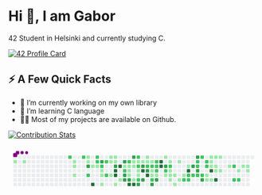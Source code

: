 # Hi 👋, I am Gabor

42 Student in Helsinki and currently studying C.

[![42 Profile Card](https://1337-readme.vercel.app/api/profile?cursus=42&dark=true&login=ghorvath)](https://github.com/mohouyizme/1337-readme)

## ⚡️ A Few Quick Facts

- 🔭 I’m currently working on my own library
- 🌱 I’m learning C language
- 👨‍💻 Most of my projects are available on Github.
<!-- 👯 I’m looking to collaborate on ...
- 🤔 I’m looking for help with ...
- 💬 Ask me about ... 
- 📫 How to reach me: ...
- 😄 Pronouns: ...
- ⚡ Fun fact: ...
-->



[![Contribution Stats](https://github-contribution-stats.vercel.app/api/?username=mobahug)](https://github.com/LordDashMe/github-contribution-stats/)

<svg viewBox="-16 -32 880 192" width="880" height="192" xmlns="http://www.w3.org/2000/svg"><style>@keyframes c0{.36%{fill:var(--c1)}.38%,to{fill:var(--ce)}}@keyframes c1{.73%{fill:var(--c1)}.75%,to{fill:var(--ce)}}@keyframes c2{66.22%{fill:var(--c2)}66.24%,to{fill:var(--ce)}}@keyframes c3{2.77%{fill:var(--c1)}2.79%,to{fill:var(--ce)}}@keyframes c4{2.96%{fill:var(--c1)}2.98%,to{fill:var(--ce)}}@keyframes c5{3.33%{fill:var(--c1)}3.35%,to{fill:var(--ce)}}@keyframes c6{65.67%{fill:var(--c2)}65.69%,to{fill:var(--ce)}}@keyframes c7{9.45%{fill:var(--c1)}9.47%,to{fill:var(--ce)}}@keyframes c8{9.64%{fill:var(--c1)}9.66%,to{fill:var(--ce)}}@keyframes c9{76.98%{fill:var(--c3)}77%,to{fill:var(--ce)}}@keyframes ca{67.71%{fill:var(--c2)}67.73%,to{fill:var(--ce)}}@keyframes cb{4.44%{fill:var(--c1)}4.46%,to{fill:var(--ce)}}@keyframes cc{95.35%{fill:var(--c4)}95.37%,to{fill:var(--ce)}}@keyframes cd{65.11%{fill:var(--c2)}65.13%,to{fill:var(--ce)}}@keyframes ce{64.93%{fill:var(--c2)}64.95%,to{fill:var(--ce)}}@keyframes cf{4.63%{fill:var(--c1)}4.65%,to{fill:var(--ce)}}@keyframes cg{76.24%{fill:var(--c3)}76.26%,to{fill:var(--ce)}}@keyframes ch{64.55%{fill:var(--c2)}64.57%,to{fill:var(--ce)}}@keyframes ci{5%{fill:var(--c1)}5.02%,to{fill:var(--ce)}}@keyframes cj{5.18%{fill:var(--c1)}5.2%,to{fill:var(--ce)}}@keyframes ck{5.56%{fill:var(--c1)}5.58%,to{fill:var(--ce)}}@keyframes cl{64.18%{fill:var(--c2)}64.2%,to{fill:var(--ce)}}@keyframes cm{68.45%{fill:var(--c2)}68.47%,to{fill:var(--ce)}}@keyframes cn{8.15%{fill:var(--c1)}8.17%,to{fill:var(--ce)}}@keyframes co{7.6%{fill:var(--c1)}7.62%,to{fill:var(--ce)}}@keyframes cp{7.04%{fill:var(--c1)}7.06%,to{fill:var(--ce)}}@keyframes cq{7.97%{fill:var(--c1)}7.99%,to{fill:var(--ce)}}@keyframes cr{7.78%{fill:var(--c1)}7.8%,to{fill:var(--ce)}}@keyframes cs{69.19%{fill:var(--c3)}69.21%,to{fill:var(--ce)}}@keyframes ct{93.13%{fill:var(--c4)}93.15%,to{fill:var(--ce)}}@keyframes cu{92.94%{fill:var(--c4)}92.96%,to{fill:var(--ce)}}@keyframes cv{6.11%{fill:var(--c1)}6.13%,to{fill:var(--ce)}}@keyframes cw{93.5%{fill:var(--c4)}93.52%,to{fill:var(--ce)}}@keyframes cx{6.48%{fill:var(--c1)}6.5%,to{fill:var(--ce)}}@keyframes cy{69.75%{fill:var(--c3)}69.77%,to{fill:var(--ce)}}@keyframes cz{42.11%{fill:var(--c1)}42.13%,to{fill:var(--ce)}}@keyframes c10{42.29%{fill:var(--c2)}42.31%,to{fill:var(--ce)}}@keyframes c11{74.76%{fill:var(--c3)}74.78%,to{fill:var(--ce)}}@keyframes c12{74.57%{fill:var(--c3)}74.59%,to{fill:var(--ce)}}@keyframes c13{42.85%{fill:var(--c2)}42.87%,to{fill:var(--ce)}}@keyframes c14{30.79%{fill:var(--c1)}30.81%,to{fill:var(--ce)}}@keyframes c15{30.97%{fill:var(--c1)}30.99%,to{fill:var(--ce)}}@keyframes c16{31.9%{fill:var(--c1)}31.92%,to{fill:var(--ce)}}@keyframes c17{74.39%{fill:var(--c3)}74.41%,to{fill:var(--ce)}}@keyframes c18{92.01%{fill:var(--c4)}92.03%,to{fill:var(--ce)}}@keyframes c19{70.31%{fill:var(--c3)}70.33%,to{fill:var(--ce)}}@keyframes c1a{30.42%{fill:var(--c1)}30.44%,to{fill:var(--ce)}}@keyframes c1b{30.6%{fill:var(--c1)}30.62%,to{fill:var(--ce)}}@keyframes c1c{40.81%{fill:var(--c1)}40.83%,to{fill:var(--ce)}}@keyframes c1d{91.83%{fill:var(--c4)}91.85%,to{fill:var(--ce)}}@keyframes c1e{43.4%{fill:var(--c2)}43.42%,to{fill:var(--ce)}}@keyframes c1f{30.23%{fill:var(--c1)}30.25%,to{fill:var(--ce)}}@keyframes c1g{45.63%{fill:var(--c2)}45.65%,to{fill:var(--ce)}}@keyframes c1h{31.34%{fill:var(--c1)}31.36%,to{fill:var(--ce)}}@keyframes c1i{31.53%{fill:var(--c1)}31.55%,to{fill:var(--ce)}}@keyframes c1j{40.99%{fill:var(--c2)}41.01%,to{fill:var(--ce)}}@keyframes c1k{73.46%{fill:var(--c3)}73.48%,to{fill:var(--ce)}}@keyframes c1l{30.05%{fill:var(--c1)}30.07%,to{fill:var(--ce)}}@keyframes c1m{71.05%{fill:var(--c3)}71.07%,to{fill:var(--ce)}}@keyframes c1n{90.53%{fill:var(--c4)}90.55%,to{fill:var(--ce)}}@keyframes c1o{73.09%{fill:var(--c3)}73.11%,to{fill:var(--ce)}}@keyframes c1p{12.61%{fill:var(--c1)}12.63%,to{fill:var(--ce)}}@keyframes c1q{12.79%{fill:var(--c1)}12.81%,to{fill:var(--ce)}}@keyframes c1r{44.15%{fill:var(--c2)}44.17%,to{fill:var(--ce)}}@keyframes c1s{71.42%{fill:var(--c3)}71.44%,to{fill:var(--ce)}}@keyframes c1t{90.9%{fill:var(--c4)}90.92%,to{fill:var(--ce)}}@keyframes c1u{12.98%{fill:var(--c1)}13%,to{fill:var(--ce)}}@keyframes c1v{44.33%{fill:var(--c2)}44.35%,to{fill:var(--ce)}}@keyframes c1w{36.35%{fill:var(--c1)}36.37%,to{fill:var(--ce)}}@keyframes c1x{36.17%{fill:var(--c1)}36.19%,to{fill:var(--ce)}}@keyframes c1y{47.49%{fill:var(--c2)}47.51%,to{fill:var(--ce)}}@keyframes c1z{72.53%{fill:var(--c3)}72.55%,to{fill:var(--ce)}}@keyframes c20{44.7%{fill:var(--c2)}44.72%,to{fill:var(--ce)}}@keyframes c21{44.52%{fill:var(--c2)}44.54%,to{fill:var(--ce)}}@keyframes c22{36.54%{fill:var(--c2)}36.56%,to{fill:var(--ce)}}@keyframes c23{35.98%{fill:var(--c1)}36%,to{fill:var(--ce)}}@keyframes c24{72.16%{fill:var(--c3)}72.18%,to{fill:var(--ce)}}@keyframes c25{89.41%{fill:var(--c4)}89.43%,to{fill:var(--ce)}}@keyframes c26{89.23%{fill:var(--c4)}89.25%,to{fill:var(--ce)}}@keyframes c27{13.72%{fill:var(--c1)}13.74%,to{fill:var(--ce)}}@keyframes c28{80.88%{fill:var(--c3)}80.9%,to{fill:var(--ce)}}@keyframes c29{49.53%{fill:var(--c2)}49.55%,to{fill:var(--ce)}}@keyframes c2a{17.8%{fill:var(--c1)}17.82%,to{fill:var(--ce)}}@keyframes c2b{14.09%{fill:var(--c1)}14.11%,to{fill:var(--ce)}}@keyframes c2c{49.9%{fill:var(--c2)}49.92%,to{fill:var(--ce)}}@keyframes c2d{16.32%{fill:var(--c1)}16.34%,to{fill:var(--ce)}}@keyframes c2e{16.13%{fill:var(--c1)}16.15%,to{fill:var(--ce)}}@keyframes c2f{17.43%{fill:var(--c1)}17.45%,to{fill:var(--ce)}}@keyframes c2g{15.95%{fill:var(--c1)}15.97%,to{fill:var(--ce)}}@keyframes c2h{18.54%{fill:var(--c1)}18.56%,to{fill:var(--ce)}}@keyframes c2i{14.46%{fill:var(--c1)}14.48%,to{fill:var(--ce)}}@keyframes c2j{17.06%{fill:var(--c1)}17.08%,to{fill:var(--ce)}}@keyframes c2k{15.57%{fill:var(--c1)}15.59%,to{fill:var(--ce)}}@keyframes c2l{54.72%{fill:var(--c2)}54.74%,to{fill:var(--ce)}}@keyframes c2m{15.02%{fill:var(--c1)}15.04%,to{fill:var(--ce)}}@keyframes c2n{84.96%{fill:var(--c4)}84.98%,to{fill:var(--ce)}}@keyframes c2o{51.01%{fill:var(--c2)}51.03%,to{fill:var(--ce)}}@keyframes c2p{54.54%{fill:var(--c2)}54.56%,to{fill:var(--ce)}}@keyframes c2q{81.99%{fill:var(--c3)}82.01%,to{fill:var(--ce)}}@keyframes c2r{51.2%{fill:var(--c2)}51.22%,to{fill:var(--ce)}}@keyframes c2s{84.03%{fill:var(--c3)}84.05%,to{fill:var(--ce)}}@keyframes c2t{53.05%{fill:var(--c2)}53.07%,to{fill:var(--ce)}}@keyframes c2u{53.24%{fill:var(--c2)}53.26%,to{fill:var(--ce)}}@keyframes c2v{82.36%{fill:var(--c3)}82.38%,to{fill:var(--ce)}}@keyframes c2w{51.38%{fill:var(--c2)}51.4%,to{fill:var(--ce)}}@keyframes c2x{52.68%{fill:var(--c2)}52.7%,to{fill:var(--ce)}}@keyframes c2y{51.57%{fill:var(--c2)}51.59%,to{fill:var(--ce)}}@keyframes c2z{82.92%{fill:var(--c3)}82.94%,to{fill:var(--ce)}}@keyframes c30{52.31%{fill:var(--c2)}52.33%,to{fill:var(--ce)}}@keyframes c31{52.12%{fill:var(--c2)}52.14%,to{fill:var(--ce)}}@keyframes c32{20.58%{fill:var(--c1)}20.6%,to{fill:var(--ce)}}@keyframes c33{20.03%{fill:var(--c1)}20.05%,to{fill:var(--ce)}}@keyframes c34{22.62%{fill:var(--c1)}22.64%,to{fill:var(--ce)}}@keyframes c35{22.44%{fill:var(--c1)}22.46%,to{fill:var(--ce)}}@keyframes c36{22.25%{fill:var(--c1)}22.27%,to{fill:var(--ce)}}@keyframes c37{85.89%{fill:var(--c4)}85.91%,to{fill:var(--ce)}}@keyframes c38{20.21%{fill:var(--c1)}20.23%,to{fill:var(--ce)}}@keyframes c39{22.81%{fill:var(--c1)}22.83%,to{fill:var(--ce)}}@keyframes c3a{22.07%{fill:var(--c1)}22.09%,to{fill:var(--ce)}}@keyframes c3b{21.51%{fill:var(--c1)}21.53%,to{fill:var(--ce)}}@keyframes c3c{86.45%{fill:var(--c4)}86.47%,to{fill:var(--ce)}}@keyframes c3d{23%{fill:var(--c1)}23.02%,to{fill:var(--ce)}}@keyframes c3e{21.7%{fill:var(--c1)}21.72%,to{fill:var(--ce)}}@keyframes c3f{23.74%{fill:var(--c1)}23.76%,to{fill:var(--ce)}}@keyframes c3g{58.06%{fill:var(--c2)}58.08%,to{fill:var(--ce)}}@keyframes c3h{57.13%{fill:var(--c2)}57.15%,to{fill:var(--ce)}}@keyframes c3i{24.29%{fill:var(--c1)}24.31%,to{fill:var(--ce)}}@keyframes c3j{57.32%{fill:var(--c2)}57.34%,to{fill:var(--ce)}}@keyframes c3k{25.04%{fill:var(--c1)}25.06%,to{fill:var(--ce)}}@keyframes c3l{24.85%{fill:var(--c1)}24.87%,to{fill:var(--ce)}}@keyframes c3m{24.67%{fill:var(--c1)}24.69%,to{fill:var(--ce)}}@keyframes u0{.36%{transform:scale(0,1)}.38%,.73%{transform:scale(.02,1)}.75%,2.77%{transform:scale(.03,1)}2.79%,2.96%{transform:scale(.05,1)}2.98%,3.33%{transform:scale(.06,1)}3.35%,4.44%{transform:scale(.08,1)}4.46%,4.63%{transform:scale(.1,1)}4.65%,5%{transform:scale(.11,1)}5.02%,5.18%{transform:scale(.13,1)}5.2%,5.56%{transform:scale(.15,1)}5.58%,6.11%{transform:scale(.16,1)}6.13%,6.48%{transform:scale(.18,1)}6.5%,7.04%{transform:scale(.19,1)}7.06%,7.6%{transform:scale(.21,1)}7.62%,7.78%{transform:scale(.23,1)}7.8%,7.97%{transform:scale(.24,1)}7.99%,8.15%{transform:scale(.26,1)}8.17%,9.45%{transform:scale(.27,1)}9.47%,9.64%{transform:scale(.29,1)}12.61%,9.66%{transform:scale(.31,1)}12.63%,12.79%{transform:scale(.32,1)}12.81%,12.98%{transform:scale(.34,1)}13%,13.72%{transform:scale(.35,1)}13.74%,14.09%{transform:scale(.37,1)}14.11%,14.46%{transform:scale(.39,1)}14.48%,15.02%{transform:scale(.4,1)}15.04%,15.57%{transform:scale(.42,1)}15.59%,15.95%{transform:scale(.44,1)}15.97%,16.13%{transform:scale(.45,1)}16.15%,16.32%{transform:scale(.47,1)}16.34%,17.06%{transform:scale(.48,1)}17.08%,17.43%{transform:scale(.5,1)}17.45%,17.8%{transform:scale(.52,1)}17.82%,18.54%{transform:scale(.53,1)}18.56%,20.03%{transform:scale(.55,1)}20.05%,20.21%{transform:scale(.56,1)}20.23%,20.58%{transform:scale(.58,1)}20.6%,21.51%{transform:scale(.6,1)}21.53%,21.7%{transform:scale(.61,1)}21.72%,22.07%{transform:scale(.63,1)}22.09%,22.25%{transform:scale(.65,1)}22.27%,22.44%{transform:scale(.66,1)}22.46%,22.62%{transform:scale(.68,1)}22.64%,22.81%{transform:scale(.69,1)}22.83%,23%{transform:scale(.71,1)}23.02%,23.74%{transform:scale(.73,1)}23.76%,24.29%{transform:scale(.74,1)}24.31%,24.67%{transform:scale(.76,1)}24.69%,24.85%{transform:scale(.77,1)}24.87%,25.04%{transform:scale(.79,1)}25.06%,30.05%{transform:scale(.81,1)}30.07%,30.23%{transform:scale(.82,1)}30.25%,30.42%{transform:scale(.84,1)}30.44%,30.6%{transform:scale(.85,1)}30.62%,30.79%{transform:scale(.87,1)}30.81%,30.97%{transform:scale(.89,1)}30.99%,31.34%{transform:scale(.9,1)}31.36%,31.53%{transform:scale(.92,1)}31.55%,31.9%{transform:scale(.94,1)}31.92%,35.98%{transform:scale(.95,1)}36%,36.17%{transform:scale(.97,1)}36.19%,36.35%{transform:scale(.98,1)}36.37%,to{transform:scale(1,1)}}@keyframes u1{36.54%{transform:scale(0,1)}36.56%,to{transform:scale(1,1)}}@keyframes u2{40.81%{transform:scale(0,1)}40.83%,to{transform:scale(1,1)}}@keyframes u3{40.99%{transform:scale(0,1)}41.01%,to{transform:scale(1,1)}}@keyframes u4{42.11%{transform:scale(0,1)}42.13%,to{transform:scale(1,1)}}@keyframes u5{42.29%{transform:scale(0,1)}42.31%,42.85%{transform:scale(.03,1)}42.87%,43.4%{transform:scale(.06,1)}43.42%,44.15%{transform:scale(.09,1)}44.17%,44.33%{transform:scale(.12,1)}44.35%,44.52%{transform:scale(.15,1)}44.54%,44.7%{transform:scale(.18,1)}44.72%,45.63%{transform:scale(.21,1)}45.65%,47.49%{transform:scale(.24,1)}47.51%,49.53%{transform:scale(.27,1)}49.55%,49.9%{transform:scale(.3,1)}49.92%,51.01%{transform:scale(.33,1)}51.03%,51.2%{transform:scale(.36,1)}51.22%,51.38%{transform:scale(.39,1)}51.4%,51.57%{transform:scale(.42,1)}51.59%,52.12%{transform:scale(.45,1)}52.14%,52.31%{transform:scale(.48,1)}52.33%,52.68%{transform:scale(.52,1)}52.7%,53.05%{transform:scale(.55,1)}53.07%,53.24%{transform:scale(.58,1)}53.26%,54.54%{transform:scale(.61,1)}54.56%,54.72%{transform:scale(.64,1)}54.74%,57.13%{transform:scale(.67,1)}57.15%,57.32%{transform:scale(.7,1)}57.34%,58.06%{transform:scale(.73,1)}58.08%,64.18%{transform:scale(.76,1)}64.2%,64.55%{transform:scale(.79,1)}64.57%,64.93%{transform:scale(.82,1)}64.95%,65.11%{transform:scale(.85,1)}65.13%,65.67%{transform:scale(.88,1)}65.69%,66.22%{transform:scale(.91,1)}66.24%,67.71%{transform:scale(.94,1)}67.73%,68.45%{transform:scale(.97,1)}68.47%,to{transform:scale(1,1)}}@keyframes u6{69.19%{transform:scale(0,1)}69.21%,69.75%{transform:scale(.05,1)}69.77%,70.31%{transform:scale(.11,1)}70.33%,71.05%{transform:scale(.16,1)}71.07%,71.42%{transform:scale(.21,1)}71.44%,72.16%{transform:scale(.26,1)}72.18%,72.53%{transform:scale(.32,1)}72.55%,73.09%{transform:scale(.37,1)}73.11%,73.46%{transform:scale(.42,1)}73.48%,74.39%{transform:scale(.47,1)}74.41%,74.57%{transform:scale(.53,1)}74.59%,74.76%{transform:scale(.58,1)}74.78%,76.24%{transform:scale(.63,1)}76.26%,76.98%{transform:scale(.68,1)}77%,80.88%{transform:scale(.74,1)}80.9%,81.99%{transform:scale(.79,1)}82.01%,82.36%{transform:scale(.84,1)}82.38%,82.92%{transform:scale(.89,1)}82.94%,84.03%{transform:scale(.95,1)}84.05%,to{transform:scale(1,1)}}@keyframes u7{84.96%{transform:scale(0,1)}84.98%,85.89%{transform:scale(.08,1)}85.91%,86.45%{transform:scale(.15,1)}86.47%,89.23%{transform:scale(.23,1)}89.25%,89.41%{transform:scale(.31,1)}89.43%,90.53%{transform:scale(.38,1)}90.55%,90.9%{transform:scale(.46,1)}90.92%,91.83%{transform:scale(.54,1)}91.85%,92.01%{transform:scale(.62,1)}92.03%,92.94%{transform:scale(.69,1)}92.96%,93.13%{transform:scale(.77,1)}93.15%,93.5%{transform:scale(.85,1)}93.52%,95.35%{transform:scale(.92,1)}95.37%,to{transform:scale(1,1)}}@keyframes s0{0%,99.81%{transform:translate(0,-16px)}.37%{transform:translate(0,16px)}2.78%{transform:translate(208px,16px)}3.34%{transform:translate(208px,64px)}3.71%{transform:translate(240px,64px)}3.9%,67.35%{transform:translate(240px,48px)}4.27%{transform:translate(272px,48px)}4.45%,94.62%{transform:translate(272px,32px)}4.64%,64.75%{transform:translate(288px,32px)}4.82%{transform:translate(288px,48px)}5.01%{transform:translate(304px,48px)}5.57%{transform:translate(304px,96px)}6.31%{transform:translate(368px,96px)}6.49%{transform:translate(368px,80px)}6.86%{transform:translate(336px,80px)}7.61%{transform:translate(336px,16px)}69.39%,7.79%,78.29%{transform:translate(352px,16px)}7.98%{transform:translate(352px,0)}8.16%{transform:translate(336px,0)}8.35%{transform:translate(336px,-16px)}9.28%{transform:translate(256px,-16px)}76.81%,9.65%{transform:translate(256px,16px)}9.83%{transform:translate(272px,16px)}10.2%{transform:translate(272px,-16px)}12.43%{transform:translate(464px,-16px)}12.8%,33.21%{transform:translate(464px,16px)}12.99%,39.33%,46.75%{transform:translate(480px,16px)}13.17%,39.15%{transform:translate(480px,0)}13.91%,38.4%{transform:translate(544px,0)}14.1%,38.22%{transform:translate(544px,16px)}14.84%{transform:translate(608px,16px)}15.03%{transform:translate(608px,32px)}15.21%,50.46%{transform:translate(592px,32px)}15.58%,50.83%,54.92%{transform:translate(592px,64px)}16.14%,17.63%{transform:translate(544px,64px)}16.33%,49.72%{transform:translate(544px,48px)}16.7%{transform:translate(576px,48px)}17.07%{transform:translate(576px,80px)}17.44%{transform:translate(544px,80px)}17.81%{transform:translate(528px,64px)}18%{transform:translate(528px,80px)}18.37%{transform:translate(560px,80px)}18.55%{transform:translate(560px,96px)}19.85%{transform:translate(672px,96px)}20.04%,20.78%{transform:translate(672px,80px)}20.22%,20.96%,86.64%{transform:translate(688px,80px)}20.41%,21.15%{transform:translate(688px,64px)}20.59%,51.76%{transform:translate(672px,64px)}21.34%{transform:translate(704px,64px)}21.52%,86.09%{transform:translate(704px,48px)}21.71%{transform:translate(720px,48px)}21.89%{transform:translate(720px,32px)}22.26%,87.2%{transform:translate(688px,32px)}22.63%{transform:translate(688px,0)}23.38%{transform:translate(752px,0)}23.93%{transform:translate(752px,48px)}24.68%{transform:translate(816px,48px)}24.86%{transform:translate(816px,32px)}25.05%{transform:translate(800px,32px)}25.6%{transform:translate(800px,-16px)}29.68%{transform:translate(448px,-16px)}30.06%,90.17%{transform:translate(448px,16px)}30.43%,32.65%,40.07%,46.01%,70.13%{transform:translate(416px,16px)}30.61%,32.47%,45.83%{transform:translate(416px,32px)}30.8%,32.28%,41.93%{transform:translate(400px,32px)}30.98%,42.49%{transform:translate(400px,48px)}31.35%{transform:translate(432px,48px)}31.54%,41.19%{transform:translate(432px,64px)}31.91%,41.56%,92.39%{transform:translate(400px,64px)}33.4%,43.78%{transform:translate(464px,0)}34.51%{transform:translate(560px,0)}35.25%,37.48%{transform:translate(560px,64px)}36.18%{transform:translate(480px,64px)}36.36%{transform:translate(480px,48px)}36.55%,71.8%{transform:translate(496px,48px)}36.73%{transform:translate(496px,64px)}38.03%{transform:translate(560px,16px)}40.82%{transform:translate(416px,80px)}41%,73.28%{transform:translate(432px,80px)}42.12%{transform:translate(384px,32px)}42.3%{transform:translate(384px,48px)}42.86%{transform:translate(400px,16px)}43.23%,45.45%{transform:translate(432px,16px)}43.41%{transform:translate(432px,0)}44.16%,71.24%{transform:translate(464px,32px)}44.53%{transform:translate(496px,32px)}44.71%,79.96%{transform:translate(496px,16px)}45.64%{transform:translate(432px,32px)}47.5%,72.36%{transform:translate(480px,80px)}47.68%,72.91%{transform:translate(464px,80px)}48.05%{transform:translate(464px,112px)}48.79%{transform:translate(528px,112px)}49.54%{transform:translate(528px,48px)}49.91%{transform:translate(544px,32px)}52.5%{transform:translate(672px,0)}52.69%{transform:translate(656px,0)}52.88%{transform:translate(656px,16px)}53.06%{transform:translate(640px,16px)}53.25%,82.19%{transform:translate(640px,32px)}53.43%{transform:translate(656px,32px)}53.8%{transform:translate(656px,64px)}54.36%{transform:translate(608px,64px)}54.55%{transform:translate(608px,80px)}54.73%{transform:translate(592px,80px)}56.96%{transform:translate(768px,64px)}57.14%{transform:translate(768px,80px)}57.33%{transform:translate(784px,80px)}57.88%{transform:translate(784px,32px)}58.07%{transform:translate(768px,32px)}58.63%{transform:translate(768px,-16px)}63.82%{transform:translate(320px,-16px)}64.38%{transform:translate(320px,32px)}65.12%{transform:translate(288px,0)}66.23%{transform:translate(192px,0)}66.42%{transform:translate(192px,16px)}66.98%{transform:translate(240px,16px)}67.53%{transform:translate(256px,48px)}67.72%{transform:translate(256px,64px)}68.65%{transform:translate(336px,64px)}69.02%{transform:translate(336px,32px)}69.2%,78.11%{transform:translate(352px,32px)}70.32%{transform:translate(416px,0)}70.69%{transform:translate(448px,0)}71.06%{transform:translate(448px,32px)}71.43%,90.72%{transform:translate(464px,48px)}72.17%{transform:translate(496px,80px)}72.54%{transform:translate(480px,96px)}72.73%{transform:translate(464px,96px)}73.47%{transform:translate(432px,96px)}73.65%{transform:translate(448px,96px)}73.84%{transform:translate(448px,80px)}74.58%{transform:translate(384px,80px)}75.32%{transform:translate(384px,16px)}76.99%{transform:translate(256px,32px)}80.15%{transform:translate(496px,0)}80.52%{transform:translate(528px,0)}80.89%{transform:translate(528px,32px)}82.37%{transform:translate(640px,48px)}82.56%{transform:translate(656px,48px)}82.93%{transform:translate(656px,80px)}83.12%{transform:translate(640px,80px)}84.04%{transform:translate(640px,0)}84.42%{transform:translate(608px,0)}84.97%{transform:translate(608px,48px)}86.46%{transform:translate(704px,80px)}89.24%{transform:translate(512px,32px)}89.42%{transform:translate(512px,16px)}90.54%{transform:translate(448px,48px)}90.91%{transform:translate(464px,64px)}91.47%{transform:translate(416px,64px)}91.84%{transform:translate(416px,96px)}92.02%{transform:translate(400px,96px)}92.95%{transform:translate(352px,64px)}93.14%{transform:translate(352px,48px)}93.32%{transform:translate(368px,48px)}93.51%{transform:translate(368px,32px)}95.36%{transform:translate(272px,96px)}95.92%{transform:translate(224px,96px)}96.47%{transform:translate(224px,48px)}97.22%{transform:translate(160px,48px)}97.4%{transform:translate(160px,32px)}98.14%{transform:translate(96px,32px)}98.33%{transform:translate(96px,16px)}98.52%{transform:translate(80px,16px)}98.89%{transform:translate(80px,-16px)}}@keyframes s1{0%,99.81%{transform:translate(16px,-16px)}.19%{transform:translate(0,-16px)}.56%{transform:translate(0,16px)}2.97%{transform:translate(208px,16px)}3.53%{transform:translate(208px,64px)}3.9%{transform:translate(240px,64px)}4.08%,67.53%{transform:translate(240px,48px)}4.45%{transform:translate(272px,48px)}4.64%,94.81%{transform:translate(272px,32px)}4.82%,64.94%{transform:translate(288px,32px)}5.01%{transform:translate(288px,48px)}5.19%{transform:translate(304px,48px)}5.75%{transform:translate(304px,96px)}6.49%{transform:translate(368px,96px)}6.68%{transform:translate(368px,80px)}7.05%{transform:translate(336px,80px)}7.79%{transform:translate(336px,16px)}69.57%,7.98%,78.48%{transform:translate(352px,16px)}8.16%{transform:translate(352px,0)}8.35%{transform:translate(336px,0)}8.53%{transform:translate(336px,-16px)}9.46%{transform:translate(256px,-16px)}76.99%,9.83%{transform:translate(256px,16px)}10.02%{transform:translate(272px,16px)}10.39%{transform:translate(272px,-16px)}12.62%{transform:translate(464px,-16px)}12.99%,33.4%{transform:translate(464px,16px)}13.17%,39.52%,46.94%{transform:translate(480px,16px)}13.36%,39.33%{transform:translate(480px,0)}14.1%,38.59%{transform:translate(544px,0)}14.29%,38.4%{transform:translate(544px,16px)}15.03%{transform:translate(608px,16px)}15.21%{transform:translate(608px,32px)}15.4%,50.65%{transform:translate(592px,32px)}15.77%,51.02%,55.1%{transform:translate(592px,64px)}16.33%,17.81%{transform:translate(544px,64px)}16.51%,49.91%{transform:translate(544px,48px)}16.88%{transform:translate(576px,48px)}17.25%{transform:translate(576px,80px)}17.63%{transform:translate(544px,80px)}18%{transform:translate(528px,64px)}18.18%{transform:translate(528px,80px)}18.55%{transform:translate(560px,80px)}18.74%{transform:translate(560px,96px)}20.04%{transform:translate(672px,96px)}20.22%,20.96%{transform:translate(672px,80px)}20.41%,21.15%,86.83%{transform:translate(688px,80px)}20.59%,21.34%{transform:translate(688px,64px)}20.78%,51.95%{transform:translate(672px,64px)}21.52%{transform:translate(704px,64px)}21.71%,86.27%{transform:translate(704px,48px)}21.89%{transform:translate(720px,48px)}22.08%{transform:translate(720px,32px)}22.45%,87.38%{transform:translate(688px,32px)}22.82%{transform:translate(688px,0)}23.56%{transform:translate(752px,0)}24.12%{transform:translate(752px,48px)}24.86%{transform:translate(816px,48px)}25.05%{transform:translate(816px,32px)}25.23%{transform:translate(800px,32px)}25.79%{transform:translate(800px,-16px)}29.87%{transform:translate(448px,-16px)}30.24%,90.35%{transform:translate(448px,16px)}30.61%,32.84%,40.26%,46.2%,70.32%{transform:translate(416px,16px)}30.8%,32.65%,46.01%{transform:translate(416px,32px)}30.98%,32.47%,42.12%{transform:translate(400px,32px)}31.17%,42.67%{transform:translate(400px,48px)}31.54%{transform:translate(432px,48px)}31.73%,41.37%{transform:translate(432px,64px)}32.1%,41.74%,92.58%{transform:translate(400px,64px)}33.58%,43.97%{transform:translate(464px,0)}34.69%{transform:translate(560px,0)}35.44%,37.66%{transform:translate(560px,64px)}36.36%{transform:translate(480px,64px)}36.55%{transform:translate(480px,48px)}36.73%,71.99%{transform:translate(496px,48px)}36.92%{transform:translate(496px,64px)}38.22%{transform:translate(560px,16px)}41%{transform:translate(416px,80px)}41.19%,73.47%{transform:translate(432px,80px)}42.3%{transform:translate(384px,32px)}42.49%{transform:translate(384px,48px)}43.04%{transform:translate(400px,16px)}43.41%,45.64%{transform:translate(432px,16px)}43.6%{transform:translate(432px,0)}44.34%,71.43%{transform:translate(464px,32px)}44.71%{transform:translate(496px,32px)}44.9%,80.15%{transform:translate(496px,16px)}45.83%{transform:translate(432px,32px)}47.68%,72.54%{transform:translate(480px,80px)}47.87%,73.1%{transform:translate(464px,80px)}48.24%{transform:translate(464px,112px)}48.98%{transform:translate(528px,112px)}49.72%{transform:translate(528px,48px)}50.09%{transform:translate(544px,32px)}52.69%{transform:translate(672px,0)}52.88%{transform:translate(656px,0)}53.06%{transform:translate(656px,16px)}53.25%{transform:translate(640px,16px)}53.43%,82.37%{transform:translate(640px,32px)}53.62%{transform:translate(656px,32px)}53.99%{transform:translate(656px,64px)}54.55%{transform:translate(608px,64px)}54.73%{transform:translate(608px,80px)}54.92%{transform:translate(592px,80px)}57.14%{transform:translate(768px,64px)}57.33%{transform:translate(768px,80px)}57.51%{transform:translate(784px,80px)}58.07%{transform:translate(784px,32px)}58.26%{transform:translate(768px,32px)}58.81%{transform:translate(768px,-16px)}64.01%{transform:translate(320px,-16px)}64.56%{transform:translate(320px,32px)}65.31%{transform:translate(288px,0)}66.42%{transform:translate(192px,0)}66.6%{transform:translate(192px,16px)}67.16%{transform:translate(240px,16px)}67.72%{transform:translate(256px,48px)}67.9%{transform:translate(256px,64px)}68.83%{transform:translate(336px,64px)}69.2%{transform:translate(336px,32px)}69.39%,78.29%{transform:translate(352px,32px)}70.5%{transform:translate(416px,0)}70.87%{transform:translate(448px,0)}71.24%{transform:translate(448px,32px)}71.61%,90.91%{transform:translate(464px,48px)}72.36%{transform:translate(496px,80px)}72.73%{transform:translate(480px,96px)}72.91%{transform:translate(464px,96px)}73.65%{transform:translate(432px,96px)}73.84%{transform:translate(448px,96px)}74.03%{transform:translate(448px,80px)}74.77%{transform:translate(384px,80px)}75.51%{transform:translate(384px,16px)}77.18%{transform:translate(256px,32px)}80.33%{transform:translate(496px,0)}80.71%{transform:translate(528px,0)}81.08%{transform:translate(528px,32px)}82.56%{transform:translate(640px,48px)}82.75%{transform:translate(656px,48px)}83.12%{transform:translate(656px,80px)}83.3%{transform:translate(640px,80px)}84.23%{transform:translate(640px,0)}84.6%{transform:translate(608px,0)}85.16%{transform:translate(608px,48px)}86.64%{transform:translate(704px,80px)}89.42%{transform:translate(512px,32px)}89.61%{transform:translate(512px,16px)}90.72%{transform:translate(448px,48px)}91.09%{transform:translate(464px,64px)}91.65%{transform:translate(416px,64px)}92.02%{transform:translate(416px,96px)}92.21%{transform:translate(400px,96px)}93.14%{transform:translate(352px,64px)}93.32%{transform:translate(352px,48px)}93.51%{transform:translate(368px,48px)}93.69%{transform:translate(368px,32px)}95.55%{transform:translate(272px,96px)}96.1%{transform:translate(224px,96px)}96.66%{transform:translate(224px,48px)}97.4%{transform:translate(160px,48px)}97.59%{transform:translate(160px,32px)}98.33%{transform:translate(96px,32px)}98.52%{transform:translate(96px,16px)}98.7%{transform:translate(80px,16px)}99.07%{transform:translate(80px,-16px)}}@keyframes s2{0%,99.81%{transform:translate(32px,-16px)}.37%{transform:translate(0,-16px)}.74%{transform:translate(0,16px)}3.15%{transform:translate(208px,16px)}3.71%{transform:translate(208px,64px)}4.08%{transform:translate(240px,64px)}4.27%,67.72%{transform:translate(240px,48px)}4.64%{transform:translate(272px,48px)}4.82%,94.99%{transform:translate(272px,32px)}5.01%,65.12%{transform:translate(288px,32px)}5.19%{transform:translate(288px,48px)}5.38%{transform:translate(304px,48px)}5.94%{transform:translate(304px,96px)}6.68%{transform:translate(368px,96px)}6.86%{transform:translate(368px,80px)}7.24%{transform:translate(336px,80px)}7.98%{transform:translate(336px,16px)}69.76%,78.66%,8.16%{transform:translate(352px,16px)}8.35%{transform:translate(352px,0)}8.53%{transform:translate(336px,0)}8.72%{transform:translate(336px,-16px)}9.65%{transform:translate(256px,-16px)}10.02%,77.18%{transform:translate(256px,16px)}10.2%{transform:translate(272px,16px)}10.58%{transform:translate(272px,-16px)}12.8%{transform:translate(464px,-16px)}13.17%,33.58%{transform:translate(464px,16px)}13.36%,39.7%,47.12%{transform:translate(480px,16px)}13.54%,39.52%{transform:translate(480px,0)}14.29%,38.78%{transform:translate(544px,0)}14.47%,38.59%{transform:translate(544px,16px)}15.21%{transform:translate(608px,16px)}15.4%{transform:translate(608px,32px)}15.58%,50.83%{transform:translate(592px,32px)}15.96%,51.21%,55.29%{transform:translate(592px,64px)}16.51%,18%{transform:translate(544px,64px)}16.7%,50.09%{transform:translate(544px,48px)}17.07%{transform:translate(576px,48px)}17.44%{transform:translate(576px,80px)}17.81%{transform:translate(544px,80px)}18.18%{transform:translate(528px,64px)}18.37%{transform:translate(528px,80px)}18.74%{transform:translate(560px,80px)}18.92%{transform:translate(560px,96px)}20.22%{transform:translate(672px,96px)}20.41%,21.15%{transform:translate(672px,80px)}20.59%,21.34%,87.01%{transform:translate(688px,80px)}20.78%,21.52%{transform:translate(688px,64px)}20.96%,52.13%{transform:translate(672px,64px)}21.71%{transform:translate(704px,64px)}21.89%,86.46%{transform:translate(704px,48px)}22.08%{transform:translate(720px,48px)}22.26%{transform:translate(720px,32px)}22.63%,87.57%{transform:translate(688px,32px)}23.01%{transform:translate(688px,0)}23.75%{transform:translate(752px,0)}24.3%{transform:translate(752px,48px)}25.05%{transform:translate(816px,48px)}25.23%{transform:translate(816px,32px)}25.42%{transform:translate(800px,32px)}25.97%{transform:translate(800px,-16px)}30.06%{transform:translate(448px,-16px)}30.43%,90.54%{transform:translate(448px,16px)}30.8%,33.02%,40.45%,46.38%,70.5%{transform:translate(416px,16px)}30.98%,32.84%,46.2%{transform:translate(416px,32px)}31.17%,32.65%,42.3%{transform:translate(400px,32px)}31.35%,42.86%{transform:translate(400px,48px)}31.73%{transform:translate(432px,48px)}31.91%,41.56%{transform:translate(432px,64px)}32.28%,41.93%,92.76%{transform:translate(400px,64px)}33.77%,44.16%{transform:translate(464px,0)}34.88%{transform:translate(560px,0)}35.62%,37.85%{transform:translate(560px,64px)}36.55%{transform:translate(480px,64px)}36.73%{transform:translate(480px,48px)}36.92%,72.17%{transform:translate(496px,48px)}37.11%{transform:translate(496px,64px)}38.4%{transform:translate(560px,16px)}41.19%{transform:translate(416px,80px)}41.37%,73.65%{transform:translate(432px,80px)}42.49%{transform:translate(384px,32px)}42.67%{transform:translate(384px,48px)}43.23%{transform:translate(400px,16px)}43.6%,45.83%{transform:translate(432px,16px)}43.78%{transform:translate(432px,0)}44.53%,71.61%{transform:translate(464px,32px)}44.9%{transform:translate(496px,32px)}45.08%,80.33%{transform:translate(496px,16px)}46.01%{transform:translate(432px,32px)}47.87%,72.73%{transform:translate(480px,80px)}48.05%,73.28%{transform:translate(464px,80px)}48.42%{transform:translate(464px,112px)}49.17%{transform:translate(528px,112px)}49.91%{transform:translate(528px,48px)}50.28%{transform:translate(544px,32px)}52.88%{transform:translate(672px,0)}53.06%{transform:translate(656px,0)}53.25%{transform:translate(656px,16px)}53.43%{transform:translate(640px,16px)}53.62%,82.56%{transform:translate(640px,32px)}53.8%{transform:translate(656px,32px)}54.17%{transform:translate(656px,64px)}54.73%{transform:translate(608px,64px)}54.92%{transform:translate(608px,80px)}55.1%{transform:translate(592px,80px)}57.33%{transform:translate(768px,64px)}57.51%{transform:translate(768px,80px)}57.7%{transform:translate(784px,80px)}58.26%{transform:translate(784px,32px)}58.44%{transform:translate(768px,32px)}59%{transform:translate(768px,-16px)}64.19%{transform:translate(320px,-16px)}64.75%{transform:translate(320px,32px)}65.49%{transform:translate(288px,0)}66.6%{transform:translate(192px,0)}66.79%{transform:translate(192px,16px)}67.35%{transform:translate(240px,16px)}67.9%{transform:translate(256px,48px)}68.09%{transform:translate(256px,64px)}69.02%{transform:translate(336px,64px)}69.39%{transform:translate(336px,32px)}69.57%,78.48%{transform:translate(352px,32px)}70.69%{transform:translate(416px,0)}71.06%{transform:translate(448px,0)}71.43%{transform:translate(448px,32px)}71.8%,91.09%{transform:translate(464px,48px)}72.54%{transform:translate(496px,80px)}72.91%{transform:translate(480px,96px)}73.1%{transform:translate(464px,96px)}73.84%{transform:translate(432px,96px)}74.03%{transform:translate(448px,96px)}74.21%{transform:translate(448px,80px)}74.95%{transform:translate(384px,80px)}75.7%{transform:translate(384px,16px)}77.37%{transform:translate(256px,32px)}80.52%{transform:translate(496px,0)}80.89%{transform:translate(528px,0)}81.26%{transform:translate(528px,32px)}82.75%{transform:translate(640px,48px)}82.93%{transform:translate(656px,48px)}83.3%{transform:translate(656px,80px)}83.49%{transform:translate(640px,80px)}84.42%{transform:translate(640px,0)}84.79%{transform:translate(608px,0)}85.34%{transform:translate(608px,48px)}86.83%{transform:translate(704px,80px)}89.61%{transform:translate(512px,32px)}89.8%{transform:translate(512px,16px)}90.91%{transform:translate(448px,48px)}91.28%{transform:translate(464px,64px)}91.84%{transform:translate(416px,64px)}92.21%{transform:translate(416px,96px)}92.39%{transform:translate(400px,96px)}93.32%{transform:translate(352px,64px)}93.51%{transform:translate(352px,48px)}93.69%{transform:translate(368px,48px)}93.88%{transform:translate(368px,32px)}95.73%{transform:translate(272px,96px)}96.29%{transform:translate(224px,96px)}96.85%{transform:translate(224px,48px)}97.59%{transform:translate(160px,48px)}97.77%{transform:translate(160px,32px)}98.52%{transform:translate(96px,32px)}98.7%{transform:translate(96px,16px)}98.89%{transform:translate(80px,16px)}99.26%{transform:translate(80px,-16px)}}@keyframes s3{0%,99.81%{transform:translate(48px,-16px)}.56%{transform:translate(0,-16px)}.93%{transform:translate(0,16px)}3.34%{transform:translate(208px,16px)}3.9%{transform:translate(208px,64px)}4.27%{transform:translate(240px,64px)}4.45%,67.9%{transform:translate(240px,48px)}4.82%{transform:translate(272px,48px)}5.01%,95.18%{transform:translate(272px,32px)}5.19%,65.31%{transform:translate(288px,32px)}5.38%{transform:translate(288px,48px)}5.57%{transform:translate(304px,48px)}6.12%{transform:translate(304px,96px)}6.86%{transform:translate(368px,96px)}7.05%{transform:translate(368px,80px)}7.42%{transform:translate(336px,80px)}8.16%{transform:translate(336px,16px)}69.94%,78.85%,8.35%{transform:translate(352px,16px)}8.53%{transform:translate(352px,0)}8.72%{transform:translate(336px,0)}8.91%{transform:translate(336px,-16px)}9.83%{transform:translate(256px,-16px)}10.2%,77.37%{transform:translate(256px,16px)}10.39%{transform:translate(272px,16px)}10.76%{transform:translate(272px,-16px)}12.99%{transform:translate(464px,-16px)}13.36%,33.77%{transform:translate(464px,16px)}13.54%,39.89%,47.31%{transform:translate(480px,16px)}13.73%,39.7%{transform:translate(480px,0)}14.47%,38.96%{transform:translate(544px,0)}14.66%,38.78%{transform:translate(544px,16px)}15.4%{transform:translate(608px,16px)}15.58%{transform:translate(608px,32px)}15.77%,51.02%{transform:translate(592px,32px)}16.14%,51.39%,55.47%{transform:translate(592px,64px)}16.7%,18.18%{transform:translate(544px,64px)}16.88%,50.28%{transform:translate(544px,48px)}17.25%{transform:translate(576px,48px)}17.63%{transform:translate(576px,80px)}18%{transform:translate(544px,80px)}18.37%{transform:translate(528px,64px)}18.55%{transform:translate(528px,80px)}18.92%{transform:translate(560px,80px)}19.11%{transform:translate(560px,96px)}20.41%{transform:translate(672px,96px)}20.59%,21.34%{transform:translate(672px,80px)}20.78%,21.52%,87.2%{transform:translate(688px,80px)}20.96%,21.71%{transform:translate(688px,64px)}21.15%,52.32%{transform:translate(672px,64px)}21.89%{transform:translate(704px,64px)}22.08%,86.64%{transform:translate(704px,48px)}22.26%{transform:translate(720px,48px)}22.45%{transform:translate(720px,32px)}22.82%,87.76%{transform:translate(688px,32px)}23.19%{transform:translate(688px,0)}23.93%{transform:translate(752px,0)}24.49%{transform:translate(752px,48px)}25.23%{transform:translate(816px,48px)}25.42%{transform:translate(816px,32px)}25.6%{transform:translate(800px,32px)}26.16%{transform:translate(800px,-16px)}30.24%{transform:translate(448px,-16px)}30.61%,90.72%{transform:translate(448px,16px)}30.98%,33.21%,40.63%,46.57%,70.69%{transform:translate(416px,16px)}31.17%,33.02%,46.38%{transform:translate(416px,32px)}31.35%,32.84%,42.49%{transform:translate(400px,32px)}31.54%,43.04%{transform:translate(400px,48px)}31.91%{transform:translate(432px,48px)}32.1%,41.74%{transform:translate(432px,64px)}32.47%,42.12%,92.95%{transform:translate(400px,64px)}33.95%,44.34%{transform:translate(464px,0)}35.06%{transform:translate(560px,0)}35.81%,38.03%{transform:translate(560px,64px)}36.73%{transform:translate(480px,64px)}36.92%{transform:translate(480px,48px)}37.11%,72.36%{transform:translate(496px,48px)}37.29%{transform:translate(496px,64px)}38.59%{transform:translate(560px,16px)}41.37%{transform:translate(416px,80px)}41.56%,73.84%{transform:translate(432px,80px)}42.67%{transform:translate(384px,32px)}42.86%{transform:translate(384px,48px)}43.41%{transform:translate(400px,16px)}43.78%,46.01%{transform:translate(432px,16px)}43.97%{transform:translate(432px,0)}44.71%,71.8%{transform:translate(464px,32px)}45.08%{transform:translate(496px,32px)}45.27%,80.52%{transform:translate(496px,16px)}46.2%{transform:translate(432px,32px)}48.05%,72.91%{transform:translate(480px,80px)}48.24%,73.47%{transform:translate(464px,80px)}48.61%{transform:translate(464px,112px)}49.35%{transform:translate(528px,112px)}50.09%{transform:translate(528px,48px)}50.46%{transform:translate(544px,32px)}53.06%{transform:translate(672px,0)}53.25%{transform:translate(656px,0)}53.43%{transform:translate(656px,16px)}53.62%{transform:translate(640px,16px)}53.8%,82.75%{transform:translate(640px,32px)}53.99%{transform:translate(656px,32px)}54.36%{transform:translate(656px,64px)}54.92%{transform:translate(608px,64px)}55.1%{transform:translate(608px,80px)}55.29%{transform:translate(592px,80px)}57.51%{transform:translate(768px,64px)}57.7%{transform:translate(768px,80px)}57.88%{transform:translate(784px,80px)}58.44%{transform:translate(784px,32px)}58.63%{transform:translate(768px,32px)}59.18%{transform:translate(768px,-16px)}64.38%{transform:translate(320px,-16px)}64.94%{transform:translate(320px,32px)}65.68%{transform:translate(288px,0)}66.79%{transform:translate(192px,0)}66.98%{transform:translate(192px,16px)}67.53%{transform:translate(240px,16px)}68.09%{transform:translate(256px,48px)}68.27%{transform:translate(256px,64px)}69.2%{transform:translate(336px,64px)}69.57%{transform:translate(336px,32px)}69.76%,78.66%{transform:translate(352px,32px)}70.87%{transform:translate(416px,0)}71.24%{transform:translate(448px,0)}71.61%{transform:translate(448px,32px)}71.99%,91.28%{transform:translate(464px,48px)}72.73%{transform:translate(496px,80px)}73.1%{transform:translate(480px,96px)}73.28%{transform:translate(464px,96px)}74.03%{transform:translate(432px,96px)}74.21%{transform:translate(448px,96px)}74.4%{transform:translate(448px,80px)}75.14%{transform:translate(384px,80px)}75.88%{transform:translate(384px,16px)}77.55%{transform:translate(256px,32px)}80.71%{transform:translate(496px,0)}81.08%{transform:translate(528px,0)}81.45%{transform:translate(528px,32px)}82.93%{transform:translate(640px,48px)}83.12%{transform:translate(656px,48px)}83.49%{transform:translate(656px,80px)}83.67%{transform:translate(640px,80px)}84.6%{transform:translate(640px,0)}84.97%{transform:translate(608px,0)}85.53%{transform:translate(608px,48px)}87.01%{transform:translate(704px,80px)}89.8%{transform:translate(512px,32px)}89.98%{transform:translate(512px,16px)}91.09%{transform:translate(448px,48px)}91.47%{transform:translate(464px,64px)}92.02%{transform:translate(416px,64px)}92.39%{transform:translate(416px,96px)}92.58%{transform:translate(400px,96px)}93.51%{transform:translate(352px,64px)}93.69%{transform:translate(352px,48px)}93.88%{transform:translate(368px,48px)}94.06%{transform:translate(368px,32px)}95.92%{transform:translate(272px,96px)}96.47%{transform:translate(224px,96px)}97.03%{transform:translate(224px,48px)}97.77%{transform:translate(160px,48px)}97.96%{transform:translate(160px,32px)}98.7%{transform:translate(96px,32px)}98.89%{transform:translate(96px,16px)}99.07%{transform:translate(80px,16px)}99.44%{transform:translate(80px,-16px)}}:root{--cb:#1b1f230a;--cs:purple;--ce:#ebedf0;--c0:#ebedf0;--c1:#9be9a8;--c2:#40c463;--c3:#30a14e;--c4:#216e39}@media (prefers-color-scheme:dark){:root{--cb:#1b1f230a;--cs:purple;--ce:#161b22;--c1:#01311f;--c2:#034525;--c3:#0f6d31;--c4:#00c647}}.c{shape-rendering:geometricPrecision;rx:2;ry:2;fill:var(--ce);stroke-width:1px;stroke:var(--cb);animation:none 53900ms linear infinite}.c.c0,.c.c1{fill:var(--c1);animation-name:c0}.c.c1{animation-name:c1}.c.c2{fill:var(--c2);animation-name:c2}.c.c3,.c.c4,.c.c5{fill:var(--c1);animation-name:c3}.c.c4,.c.c5{animation-name:c4}.c.c5{animation-name:c5}.c.c6{fill:var(--c2);animation-name:c6}.c.c7,.c.c8{fill:var(--c1);animation-name:c7}.c.c8{animation-name:c8}.c.c9{fill:var(--c3);animation-name:c9}.c.ca{fill:var(--c2);animation-name:ca}.c.cb{fill:var(--c1);animation-name:cb}.c.cc{fill:var(--c4);animation-name:cc}.c.cd,.c.ce{fill:var(--c2);animation-name:cd}.c.ce{animation-name:ce}.c.cf{fill:var(--c1);animation-name:cf}.c.cg{fill:var(--c3);animation-name:cg}.c.ch{fill:var(--c2);animation-name:ch}.c.ci,.c.cj,.c.ck{fill:var(--c1);animation-name:ci}.c.cj,.c.ck{animation-name:cj}.c.ck{animation-name:ck}.c.cl,.c.cm{fill:var(--c2);animation-name:cl}.c.cm{animation-name:cm}.c.cn,.c.co{fill:var(--c1);animation-name:cn}.c.co{animation-name:co}.c.cp,.c.cq,.c.cr{fill:var(--c1);animation-name:cp}.c.cq,.c.cr{animation-name:cq}.c.cr{animation-name:cr}.c.cs{fill:var(--c3);animation-name:cs}.c.ct,.c.cu{fill:var(--c4);animation-name:ct}.c.cu{animation-name:cu}.c.cv{fill:var(--c1);animation-name:cv}.c.cw{fill:var(--c4);animation-name:cw}.c.cx{fill:var(--c1);animation-name:cx}.c.cy{fill:var(--c3);animation-name:cy}.c.cz{fill:var(--c1);animation-name:cz}.c.c10{fill:var(--c2);animation-name:c10}.c.c11,.c.c12{fill:var(--c3);animation-name:c11}.c.c12{animation-name:c12}.c.c13{fill:var(--c2);animation-name:c13}.c.c14,.c.c15,.c.c16{fill:var(--c1);animation-name:c14}.c.c15,.c.c16{animation-name:c15}.c.c16{animation-name:c16}.c.c17{fill:var(--c3);animation-name:c17}.c.c18{fill:var(--c4);animation-name:c18}.c.c19{fill:var(--c3);animation-name:c19}.c.c1a,.c.c1b,.c.c1c{fill:var(--c1);animation-name:c1a}.c.c1b,.c.c1c{animation-name:c1b}.c.c1c{animation-name:c1c}.c.c1d{fill:var(--c4);animation-name:c1d}.c.c1e{fill:var(--c2);animation-name:c1e}.c.c1f{fill:var(--c1);animation-name:c1f}.c.c1g{fill:var(--c2);animation-name:c1g}.c.c1h,.c.c1i{fill:var(--c1);animation-name:c1h}.c.c1i{animation-name:c1i}.c.c1j{fill:var(--c2);animation-name:c1j}.c.c1k{fill:var(--c3);animation-name:c1k}.c.c1l{fill:var(--c1);animation-name:c1l}.c.c1m{fill:var(--c3);animation-name:c1m}.c.c1n{fill:var(--c4);animation-name:c1n}.c.c1o{fill:var(--c3);animation-name:c1o}.c.c1p,.c.c1q{fill:var(--c1);animation-name:c1p}.c.c1q{animation-name:c1q}.c.c1r{fill:var(--c2);animation-name:c1r}.c.c1s{fill:var(--c3);animation-name:c1s}.c.c1t{fill:var(--c4);animation-name:c1t}.c.c1u{fill:var(--c1);animation-name:c1u}.c.c1v{fill:var(--c2);animation-name:c1v}.c.c1w,.c.c1x{fill:var(--c1);animation-name:c1w}.c.c1x{animation-name:c1x}.c.c1y{fill:var(--c2);animation-name:c1y}.c.c1z{fill:var(--c3);animation-name:c1z}.c.c20,.c.c21,.c.c22{fill:var(--c2);animation-name:c20}.c.c21,.c.c22{animation-name:c21}.c.c22{animation-name:c22}.c.c23{fill:var(--c1);animation-name:c23}.c.c24{fill:var(--c3);animation-name:c24}.c.c25,.c.c26{fill:var(--c4);animation-name:c25}.c.c26{animation-name:c26}.c.c27{fill:var(--c1);animation-name:c27}.c.c28{fill:var(--c3);animation-name:c28}.c.c29{fill:var(--c2);animation-name:c29}.c.c2a,.c.c2b{fill:var(--c1);animation-name:c2a}.c.c2b{animation-name:c2b}.c.c2c{fill:var(--c2);animation-name:c2c}.c.c2d,.c.c2e{fill:var(--c1);animation-name:c2d}.c.c2e{animation-name:c2e}.c.c2f,.c.c2g,.c.c2h{fill:var(--c1);animation-name:c2f}.c.c2g,.c.c2h{animation-name:c2g}.c.c2h{animation-name:c2h}.c.c2i,.c.c2j,.c.c2k{fill:var(--c1);animation-name:c2i}.c.c2j,.c.c2k{animation-name:c2j}.c.c2k{animation-name:c2k}.c.c2l{fill:var(--c2);animation-name:c2l}.c.c2m{fill:var(--c1);animation-name:c2m}.c.c2n{fill:var(--c4);animation-name:c2n}.c.c2o,.c.c2p{fill:var(--c2);animation-name:c2o}.c.c2p{animation-name:c2p}.c.c2q{fill:var(--c3);animation-name:c2q}.c.c2r{fill:var(--c2);animation-name:c2r}.c.c2s{fill:var(--c3);animation-name:c2s}.c.c2t,.c.c2u{fill:var(--c2);animation-name:c2t}.c.c2u{animation-name:c2u}.c.c2v{fill:var(--c3);animation-name:c2v}.c.c2w,.c.c2x,.c.c2y{fill:var(--c2);animation-name:c2w}.c.c2x,.c.c2y{animation-name:c2x}.c.c2y{animation-name:c2y}.c.c2z{fill:var(--c3);animation-name:c2z}.c.c30,.c.c31{fill:var(--c2);animation-name:c30}.c.c31{animation-name:c31}.c.c32,.c.c33{fill:var(--c1);animation-name:c32}.c.c33{animation-name:c33}.c.c34,.c.c35,.c.c36{fill:var(--c1);animation-name:c34}.c.c35,.c.c36{animation-name:c35}.c.c36{animation-name:c36}.c.c37{fill:var(--c4);animation-name:c37}.c.c38{fill:var(--c1);animation-name:c38}.c.c39,.c.c3a,.c.c3b{fill:var(--c1);animation-name:c39}.c.c3a,.c.c3b{animation-name:c3a}.c.c3b{animation-name:c3b}.c.c3c{fill:var(--c4);animation-name:c3c}.c.c3d,.c.c3e,.c.c3f{fill:var(--c1);animation-name:c3d}.c.c3e,.c.c3f{animation-name:c3e}.c.c3f{animation-name:c3f}.c.c3g,.c.c3h{fill:var(--c2);animation-name:c3g}.c.c3h{animation-name:c3h}.c.c3i{fill:var(--c1);animation-name:c3i}.c.c3j{fill:var(--c2);animation-name:c3j}.c.c3k,.c.c3l,.c.c3m{fill:var(--c1);animation-name:c3k}.c.c3l,.c.c3m{animation-name:c3l}.c.c3m{animation-name:c3m}.s,.u{animation:none linear 53900ms infinite}.u,.u.u0{transform-origin:0 0}.u{transform:scale(0,1)}.u.u0{fill:var(--c1);animation-name:u0}.u.u1{fill:var(--c2);animation-name:u1;transform-origin:401.3px 0}.u.u2{fill:var(--c1);animation-name:u2;transform-origin:407.8px 0}.u.u3{fill:var(--c2);animation-name:u3;transform-origin:414.3px 0}.u.u4{fill:var(--c1);animation-name:u4;transform-origin:420.8px 0}.u.u5{fill:var(--c2);animation-name:u5;transform-origin:427.2px 0}.u.u6{fill:var(--c3);animation-name:u6;transform-origin:640.9px 0}.u.u7{fill:var(--c4);animation-name:u7;transform-origin:763.8px 0}.s{shape-rendering:geometricPrecision;fill:var(--cs)}.s.s0{transform:translate(0,-16px);animation-name:s0}.s.s1{transform:translate(16px,-16px);animation-name:s1}.s.s2{transform:translate(32px,-16px);animation-name:s2}.s.s3{transform:translate(48px,-16px);animation-name:s3}</style><rect class="c" x="2" y="2" width="12" height="12"/><rect class="c c0" x="2" y="18" width="12" height="12"/><rect class="c" x="2" y="34" width="12" height="12"/><rect class="c" x="2" y="50" width="12" height="12"/><rect class="c" x="2" y="66" width="12" height="12"/><rect class="c" x="2" y="82" width="12" height="12"/><rect class="c" x="2" y="98" width="12" height="12"/><rect class="c" x="18" y="2" width="12" height="12"/><rect class="c" x="18" y="18" width="12" height="12"/><rect class="c" x="18" y="34" width="12" height="12"/><rect class="c" x="18" y="50" width="12" height="12"/><rect class="c" x="18" y="66" width="12" height="12"/><rect class="c" x="18" y="82" width="12" height="12"/><rect class="c" x="18" y="98" width="12" height="12"/><rect class="c" x="34" y="2" width="12" height="12"/><rect class="c c1" x="34" y="18" width="12" height="12"/><rect class="c" x="34" y="34" width="12" height="12"/><rect class="c" x="34" y="50" width="12" height="12"/><rect class="c" x="34" y="66" width="12" height="12"/><rect class="c" x="34" y="82" width="12" height="12"/><rect class="c" x="34" y="98" width="12" height="12"/><rect class="c" x="50" y="2" width="12" height="12"/><rect class="c" x="50" y="18" width="12" height="12"/><rect class="c" x="50" y="34" width="12" height="12"/><rect class="c" x="50" y="50" width="12" height="12"/><rect class="c" x="50" y="66" width="12" height="12"/><rect class="c" x="50" y="82" width="12" height="12"/><rect class="c" x="50" y="98" width="12" height="12"/><rect class="c" x="66" y="2" width="12" height="12"/><rect class="c" x="66" y="18" width="12" height="12"/><rect class="c" x="66" y="34" width="12" height="12"/><rect class="c" x="66" y="50" width="12" height="12"/><rect class="c" x="66" y="66" width="12" height="12"/><rect class="c" x="66" y="82" width="12" height="12"/><rect class="c" x="66" y="98" width="12" height="12"/><rect class="c" x="82" y="2" width="12" height="12"/><rect class="c" x="82" y="18" width="12" height="12"/><rect class="c" x="82" y="34" width="12" height="12"/><rect class="c" x="82" y="50" width="12" height="12"/><rect class="c" x="82" y="66" width="12" height="12"/><rect class="c" x="82" y="82" width="12" height="12"/><rect class="c" x="82" y="98" width="12" height="12"/><rect class="c" x="98" y="2" width="12" height="12"/><rect class="c" x="98" y="18" width="12" height="12"/><rect class="c" x="98" y="34" width="12" height="12"/><rect class="c" x="98" y="50" width="12" height="12"/><rect class="c" x="98" y="66" width="12" height="12"/><rect class="c" x="98" y="82" width="12" height="12"/><rect class="c" x="98" y="98" width="12" height="12"/><rect class="c" x="114" y="2" width="12" height="12"/><rect class="c" x="114" y="18" width="12" height="12"/><rect class="c" x="114" y="34" width="12" height="12"/><rect class="c" x="114" y="50" width="12" height="12"/><rect class="c" x="114" y="66" width="12" height="12"/><rect class="c" x="114" y="82" width="12" height="12"/><rect class="c" x="114" y="98" width="12" height="12"/><rect class="c" x="130" y="2" width="12" height="12"/><rect class="c" x="130" y="18" width="12" height="12"/><rect class="c" x="130" y="34" width="12" height="12"/><rect class="c" x="130" y="50" width="12" height="12"/><rect class="c" x="130" y="66" width="12" height="12"/><rect class="c" x="130" y="82" width="12" height="12"/><rect class="c" x="130" y="98" width="12" height="12"/><rect class="c" x="146" y="2" width="12" height="12"/><rect class="c" x="146" y="18" width="12" height="12"/><rect class="c" x="146" y="34" width="12" height="12"/><rect class="c" x="146" y="50" width="12" height="12"/><rect class="c" x="146" y="66" width="12" height="12"/><rect class="c" x="146" y="82" width="12" height="12"/><rect class="c" x="146" y="98" width="12" height="12"/><rect class="c" x="162" y="2" width="12" height="12"/><rect class="c" x="162" y="18" width="12" height="12"/><rect class="c" x="162" y="34" width="12" height="12"/><rect class="c" x="162" y="50" width="12" height="12"/><rect class="c" x="162" y="66" width="12" height="12"/><rect class="c" x="162" y="82" width="12" height="12"/><rect class="c" x="162" y="98" width="12" height="12"/><rect class="c" x="178" y="2" width="12" height="12"/><rect class="c" x="178" y="18" width="12" height="12"/><rect class="c" x="178" y="34" width="12" height="12"/><rect class="c" x="178" y="50" width="12" height="12"/><rect class="c" x="178" y="66" width="12" height="12"/><rect class="c" x="178" y="82" width="12" height="12"/><rect class="c" x="178" y="98" width="12" height="12"/><rect class="c c2" x="194" y="2" width="12" height="12"/><rect class="c" x="194" y="18" width="12" height="12"/><rect class="c" x="194" y="34" width="12" height="12"/><rect class="c" x="194" y="50" width="12" height="12"/><rect class="c" x="194" y="66" width="12" height="12"/><rect class="c" x="194" y="82" width="12" height="12"/><rect class="c" x="194" y="98" width="12" height="12"/><rect class="c" x="210" y="2" width="12" height="12"/><rect class="c c3" x="210" y="18" width="12" height="12"/><rect class="c c4" x="210" y="34" width="12" height="12"/><rect class="c" x="210" y="50" width="12" height="12"/><rect class="c c5" x="210" y="66" width="12" height="12"/><rect class="c" x="210" y="82" width="12" height="12"/><rect class="c" x="210" y="98" width="12" height="12"/><rect class="c" x="226" y="2" width="12" height="12"/><rect class="c" x="226" y="18" width="12" height="12"/><rect class="c" x="226" y="34" width="12" height="12"/><rect class="c" x="226" y="50" width="12" height="12"/><rect class="c" x="226" y="66" width="12" height="12"/><rect class="c" x="226" y="82" width="12" height="12"/><rect class="c" x="226" y="98" width="12" height="12"/><rect class="c c6" x="242" y="2" width="12" height="12"/><rect class="c" x="242" y="18" width="12" height="12"/><rect class="c" x="242" y="34" width="12" height="12"/><rect class="c" x="242" y="50" width="12" height="12"/><rect class="c" x="242" y="66" width="12" height="12"/><rect class="c" x="242" y="82" width="12" height="12"/><rect class="c" x="242" y="98" width="12" height="12"/><rect class="c c7" x="258" y="2" width="12" height="12"/><rect class="c c8" x="258" y="18" width="12" height="12"/><rect class="c c9" x="258" y="34" width="12" height="12"/><rect class="c" x="258" y="50" width="12" height="12"/><rect class="c ca" x="258" y="66" width="12" height="12"/><rect class="c" x="258" y="82" width="12" height="12"/><rect class="c" x="258" y="98" width="12" height="12"/><rect class="c" x="274" y="2" width="12" height="12"/><rect class="c" x="274" y="18" width="12" height="12"/><rect class="c cb" x="274" y="34" width="12" height="12"/><rect class="c" x="274" y="50" width="12" height="12"/><rect class="c" x="274" y="66" width="12" height="12"/><rect class="c" x="274" y="82" width="12" height="12"/><rect class="c cc" x="274" y="98" width="12" height="12"/><rect class="c cd" x="290" y="2" width="12" height="12"/><rect class="c ce" x="290" y="18" width="12" height="12"/><rect class="c cf" x="290" y="34" width="12" height="12"/><rect class="c" x="290" y="50" width="12" height="12"/><rect class="c" x="290" y="66" width="12" height="12"/><rect class="c" x="290" y="82" width="12" height="12"/><rect class="c" x="290" y="98" width="12" height="12"/><rect class="c" x="306" y="2" width="12" height="12"/><rect class="c cg" x="306" y="18" width="12" height="12"/><rect class="c ch" x="306" y="34" width="12" height="12"/><rect class="c ci" x="306" y="50" width="12" height="12"/><rect class="c cj" x="306" y="66" width="12" height="12"/><rect class="c" x="306" y="82" width="12" height="12"/><rect class="c ck" x="306" y="98" width="12" height="12"/><rect class="c" x="322" y="2" width="12" height="12"/><rect class="c cl" x="322" y="18" width="12" height="12"/><rect class="c" x="322" y="34" width="12" height="12"/><rect class="c" x="322" y="50" width="12" height="12"/><rect class="c cm" x="322" y="66" width="12" height="12"/><rect class="c" x="322" y="82" width="12" height="12"/><rect class="c" x="322" y="98" width="12" height="12"/><rect class="c cn" x="338" y="2" width="12" height="12"/><rect class="c co" x="338" y="18" width="12" height="12"/><rect class="c" x="338" y="34" width="12" height="12"/><rect class="c" x="338" y="50" width="12" height="12"/><rect class="c cp" x="338" y="66" width="12" height="12"/><rect class="c" x="338" y="82" width="12" height="12"/><rect class="c" x="338" y="98" width="12" height="12"/><rect class="c cq" x="354" y="2" width="12" height="12"/><rect class="c cr" x="354" y="18" width="12" height="12"/><rect class="c cs" x="354" y="34" width="12" height="12"/><rect class="c ct" x="354" y="50" width="12" height="12"/><rect class="c cu" x="354" y="66" width="12" height="12"/><rect class="c" x="354" y="82" width="12" height="12"/><rect class="c cv" x="354" y="98" width="12" height="12"/><rect class="c" x="370" y="2" width="12" height="12"/><rect class="c" x="370" y="18" width="12" height="12"/><rect class="c cw" x="370" y="34" width="12" height="12"/><rect class="c" x="370" y="50" width="12" height="12"/><rect class="c" x="370" y="66" width="12" height="12"/><rect class="c cx" x="370" y="82" width="12" height="12"/><rect class="c" x="370" y="98" width="12" height="12"/><rect class="c" x="386" y="2" width="12" height="12"/><rect class="c cy" x="386" y="18" width="12" height="12"/><rect class="c cz" x="386" y="34" width="12" height="12"/><rect class="c c10" x="386" y="50" width="12" height="12"/><rect class="c c11" x="386" y="66" width="12" height="12"/><rect class="c c12" x="386" y="82" width="12" height="12"/><rect class="c" x="386" y="98" width="12" height="12"/><rect class="c" x="402" y="2" width="12" height="12"/><rect class="c c13" x="402" y="18" width="12" height="12"/><rect class="c c14" x="402" y="34" width="12" height="12"/><rect class="c c15" x="402" y="50" width="12" height="12"/><rect class="c c16" x="402" y="66" width="12" height="12"/><rect class="c c17" x="402" y="82" width="12" height="12"/><rect class="c c18" x="402" y="98" width="12" height="12"/><rect class="c c19" x="418" y="2" width="12" height="12"/><rect class="c c1a" x="418" y="18" width="12" height="12"/><rect class="c c1b" x="418" y="34" width="12" height="12"/><rect class="c" x="418" y="50" width="12" height="12"/><rect class="c" x="418" y="66" width="12" height="12"/><rect class="c c1c" x="418" y="82" width="12" height="12"/><rect class="c c1d" x="418" y="98" width="12" height="12"/><rect class="c c1e" x="434" y="2" width="12" height="12"/><rect class="c c1f" x="434" y="18" width="12" height="12"/><rect class="c c1g" x="434" y="34" width="12" height="12"/><rect class="c c1h" x="434" y="50" width="12" height="12"/><rect class="c c1i" x="434" y="66" width="12" height="12"/><rect class="c c1j" x="434" y="82" width="12" height="12"/><rect class="c c1k" x="434" y="98" width="12" height="12"/><rect class="c" x="450" y="2" width="12" height="12"/><rect class="c c1l" x="450" y="18" width="12" height="12"/><rect class="c c1m" x="450" y="34" width="12" height="12"/><rect class="c c1n" x="450" y="50" width="12" height="12"/><rect class="c" x="450" y="66" width="12" height="12"/><rect class="c c1o" x="450" y="82" width="12" height="12"/><rect class="c" x="450" y="98" width="12" height="12"/><rect class="c c1p" x="466" y="2" width="12" height="12"/><rect class="c c1q" x="466" y="18" width="12" height="12"/><rect class="c c1r" x="466" y="34" width="12" height="12"/><rect class="c c1s" x="466" y="50" width="12" height="12"/><rect class="c c1t" x="466" y="66" width="12" height="12"/><rect class="c" x="466" y="82" width="12" height="12"/><rect class="c" x="466" y="98" width="12" height="12"/><rect class="c" x="482" y="2" width="12" height="12"/><rect class="c c1u" x="482" y="18" width="12" height="12"/><rect class="c c1v" x="482" y="34" width="12" height="12"/><rect class="c c1w" x="482" y="50" width="12" height="12"/><rect class="c c1x" x="482" y="66" width="12" height="12"/><rect class="c c1y" x="482" y="82" width="12" height="12"/><rect class="c c1z" x="482" y="98" width="12" height="12"/><rect class="c" x="498" y="2" width="12" height="12"/><rect class="c c20" x="498" y="18" width="12" height="12"/><rect class="c c21" x="498" y="34" width="12" height="12"/><rect class="c c22" x="498" y="50" width="12" height="12"/><rect class="c c23" x="498" y="66" width="12" height="12"/><rect class="c c24" x="498" y="82" width="12" height="12"/><rect class="c" x="498" y="98" width="12" height="12"/><rect class="c" x="514" y="2" width="12" height="12"/><rect class="c c25" x="514" y="18" width="12" height="12"/><rect class="c c26" x="514" y="34" width="12" height="12"/><rect class="c" x="514" y="50" width="12" height="12"/><rect class="c" x="514" y="66" width="12" height="12"/><rect class="c" x="514" y="82" width="12" height="12"/><rect class="c" x="514" y="98" width="12" height="12"/><rect class="c c27" x="530" y="2" width="12" height="12"/><rect class="c" x="530" y="18" width="12" height="12"/><rect class="c c28" x="530" y="34" width="12" height="12"/><rect class="c c29" x="530" y="50" width="12" height="12"/><rect class="c c2a" x="530" y="66" width="12" height="12"/><rect class="c" x="530" y="82" width="12" height="12"/><rect class="c" x="530" y="98" width="12" height="12"/><rect class="c" x="546" y="2" width="12" height="12"/><rect class="c c2b" x="546" y="18" width="12" height="12"/><rect class="c c2c" x="546" y="34" width="12" height="12"/><rect class="c c2d" x="546" y="50" width="12" height="12"/><rect class="c c2e" x="546" y="66" width="12" height="12"/><rect class="c c2f" x="546" y="82" width="12" height="12"/><rect class="c" x="546" y="98" width="12" height="12"/><rect class="c" x="562" y="2" width="12" height="12"/><rect class="c" x="562" y="18" width="12" height="12"/><rect class="c" x="562" y="34" width="12" height="12"/><rect class="c" x="562" y="50" width="12" height="12"/><rect class="c c2g" x="562" y="66" width="12" height="12"/><rect class="c" x="562" y="82" width="12" height="12"/><rect class="c c2h" x="562" y="98" width="12" height="12"/><rect class="c" x="578" y="2" width="12" height="12"/><rect class="c c2i" x="578" y="18" width="12" height="12"/><rect class="c" x="578" y="34" width="12" height="12"/><rect class="c" x="578" y="50" width="12" height="12"/><rect class="c" x="578" y="66" width="12" height="12"/><rect class="c c2j" x="578" y="82" width="12" height="12"/><rect class="c" x="578" y="98" width="12" height="12"/><rect class="c" x="594" y="2" width="12" height="12"/><rect class="c" x="594" y="18" width="12" height="12"/><rect class="c" x="594" y="34" width="12" height="12"/><rect class="c" x="594" y="50" width="12" height="12"/><rect class="c c2k" x="594" y="66" width="12" height="12"/><rect class="c c2l" x="594" y="82" width="12" height="12"/><rect class="c" x="594" y="98" width="12" height="12"/><rect class="c" x="610" y="2" width="12" height="12"/><rect class="c" x="610" y="18" width="12" height="12"/><rect class="c c2m" x="610" y="34" width="12" height="12"/><rect class="c c2n" x="610" y="50" width="12" height="12"/><rect class="c c2o" x="610" y="66" width="12" height="12"/><rect class="c c2p" x="610" y="82" width="12" height="12"/><rect class="c" x="610" y="98" width="12" height="12"/><rect class="c" x="626" y="2" width="12" height="12"/><rect class="c" x="626" y="18" width="12" height="12"/><rect class="c c2q" x="626" y="34" width="12" height="12"/><rect class="c" x="626" y="50" width="12" height="12"/><rect class="c c2r" x="626" y="66" width="12" height="12"/><rect class="c" x="626" y="82" width="12" height="12"/><rect class="c" x="626" y="98" width="12" height="12"/><rect class="c c2s" x="642" y="2" width="12" height="12"/><rect class="c c2t" x="642" y="18" width="12" height="12"/><rect class="c c2u" x="642" y="34" width="12" height="12"/><rect class="c c2v" x="642" y="50" width="12" height="12"/><rect class="c c2w" x="642" y="66" width="12" height="12"/><rect class="c" x="642" y="82" width="12" height="12"/><rect class="c" x="642" y="98" width="12" height="12"/><rect class="c c2x" x="658" y="2" width="12" height="12"/><rect class="c" x="658" y="18" width="12" height="12"/><rect class="c" x="658" y="34" width="12" height="12"/><rect class="c" x="658" y="50" width="12" height="12"/><rect class="c c2y" x="658" y="66" width="12" height="12"/><rect class="c c2z" x="658" y="82" width="12" height="12"/><rect class="c" x="658" y="98" width="12" height="12"/><rect class="c" x="674" y="2" width="12" height="12"/><rect class="c c30" x="674" y="18" width="12" height="12"/><rect class="c c31" x="674" y="34" width="12" height="12"/><rect class="c" x="674" y="50" width="12" height="12"/><rect class="c c32" x="674" y="66" width="12" height="12"/><rect class="c c33" x="674" y="82" width="12" height="12"/><rect class="c" x="674" y="98" width="12" height="12"/><rect class="c c34" x="690" y="2" width="12" height="12"/><rect class="c c35" x="690" y="18" width="12" height="12"/><rect class="c c36" x="690" y="34" width="12" height="12"/><rect class="c c37" x="690" y="50" width="12" height="12"/><rect class="c" x="690" y="66" width="12" height="12"/><rect class="c c38" x="690" y="82" width="12" height="12"/><rect class="c" x="690" y="98" width="12" height="12"/><rect class="c c39" x="706" y="2" width="12" height="12"/><rect class="c" x="706" y="18" width="12" height="12"/><rect class="c c3a" x="706" y="34" width="12" height="12"/><rect class="c c3b" x="706" y="50" width="12" height="12"/><rect class="c" x="706" y="66" width="12" height="12"/><rect class="c c3c" x="706" y="82" width="12" height="12"/><rect class="c" x="706" y="98" width="12" height="12"/><rect class="c c3d" x="722" y="2" width="12" height="12"/><rect class="c" x="722" y="18" width="12" height="12"/><rect class="c" x="722" y="34" width="12" height="12"/><rect class="c c3e" x="722" y="50" width="12" height="12"/><rect class="c" x="722" y="66" width="12" height="12"/><rect class="c" x="722" y="82" width="12" height="12"/><rect class="c" x="722" y="98" width="12" height="12"/><rect class="c" x="738" y="2" width="12" height="12"/><rect class="c" x="738" y="18" width="12" height="12"/><rect class="c" x="738" y="34" width="12" height="12"/><rect class="c" x="738" y="50" width="12" height="12"/><rect class="c" x="738" y="66" width="12" height="12"/><rect class="c" x="738" y="82" width="12" height="12"/><rect class="c" x="738" y="98" width="12" height="12"/><rect class="c" x="754" y="2" width="12" height="12"/><rect class="c" x="754" y="18" width="12" height="12"/><rect class="c c3f" x="754" y="34" width="12" height="12"/><rect class="c" x="754" y="50" width="12" height="12"/><rect class="c" x="754" y="66" width="12" height="12"/><rect class="c" x="754" y="82" width="12" height="12"/><rect class="c" x="754" y="98" width="12" height="12"/><rect class="c" x="770" y="2" width="12" height="12"/><rect class="c" x="770" y="18" width="12" height="12"/><rect class="c c3g" x="770" y="34" width="12" height="12"/><rect class="c" x="770" y="50" width="12" height="12"/><rect class="c" x="770" y="66" width="12" height="12"/><rect class="c c3h" x="770" y="82" width="12" height="12"/><rect class="c" x="770" y="98" width="12" height="12"/><rect class="c" x="786" y="2" width="12" height="12"/><rect class="c" x="786" y="18" width="12" height="12"/><rect class="c" x="786" y="34" width="12" height="12"/><rect class="c c3i" x="786" y="50" width="12" height="12"/><rect class="c" x="786" y="66" width="12" height="12"/><rect class="c c3j" x="786" y="82" width="12" height="12"/><rect class="c" x="786" y="98" width="12" height="12"/><rect class="c" x="802" y="2" width="12" height="12"/><rect class="c" x="802" y="18" width="12" height="12"/><rect class="c c3k" x="802" y="34" width="12" height="12"/><rect class="c" x="802" y="50" width="12" height="12"/><rect class="c" x="802" y="66" width="12" height="12"/><rect class="c" x="802" y="82" width="12" height="12"/><rect class="c" x="802" y="98" width="12" height="12"/><rect class="c" x="818" y="2" width="12" height="12"/><rect class="c" x="818" y="18" width="12" height="12"/><rect class="c c3l" x="818" y="34" width="12" height="12"/><rect class="c c3m" x="818" y="50" width="12" height="12"/><rect class="c" x="818" y="66" width="12" height="12"/><rect class="c" x="818" y="82" width="12" height="12"/><rect class="c" x="818" y="98" width="12" height="12"/><rect class="c" x="834" y="2" width="12" height="12"/><rect class="u u0" height="12" width="401.9" x="0.0" y="144"/><rect class="u u1" height="12" width="7.1" x="401.3" y="144"/><rect class="u u2" height="12" width="7.1" x="407.8" y="144"/><rect class="u u3" height="12" width="7.1" x="414.3" y="144"/><rect class="u u4" height="12" width="7.1" x="420.8" y="144"/><rect class="u u5" height="12" width="214.2" x="427.2" y="144"/><rect class="u u6" height="12" width="123.6" x="640.9" y="144"/><rect class="u u7" height="12" width="84.8" x="763.8" y="144"/><rect class="s s0" x="0.8" y="0.8" width="14.4" height="14.4" rx="4.5" ry="4.5"/><rect class="s s1" x="1.8" y="1.8" width="12.3" height="12.3" rx="4.1" ry="4.1"/><rect class="s s2" x="2.6" y="2.6" width="10.8" height="10.8" rx="3.6" ry="3.6"/><rect class="s s3" x="3.0" y="3.0" width="9.9" height="9.9" rx="3.3" ry="3.3"/></svg>
